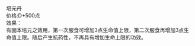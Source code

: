 <title>培元丹</title>
<meta name="GENERATOR" content="WinCHM">
<meta http-equiv="Content-Type" content="text/html; charset=gb2312">
<br>
<br>培元丹 
<br>价格:D+500点 
<br>效果： 
<br>有固本培元之效用，第一次服食可增加3点生命值上限，第二次服食再增加3点生命值上限。随后产生抗药性，不再具有增加生命上限的功效。 
<br>